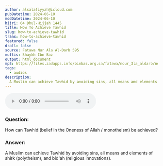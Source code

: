 ```yaml
---
author: alsalafiyyah@icloud.com
pubDatetime: 2024-06-10
modDatetime: 2024-06-10
hijri: 04 Dhul-Hijjah 1445
title: How To Achieve Tawhid
slug: how-to-achieve-tawhid
trans: how-to-achieve-tawhid
featured: false
draft: false
source: Fatawa Nur Ala Al-Darb 595
muftis: Shaykh Ibn Baz
output: html_document
mp3: https://files.zadapps.info/binbaz.org.sa/fatawa/nour_3la_aldarb/nour_595/59520.mp3
tags:
  - audios
description:
  A Muslim can achieve Tawhid by avoiding sins, all means and elements of polytheism and bid'ah.
---
```


<audio controls>
 <source src="https://files.zadapps.info/binbaz.org.sa/fatawa/nour_3la_aldarb/nour_595/59520.mp3" type="audio/mpeg"/><p>Your browser does not support the audio element.</p>
</audio>

### Question: 

How can Tawhid (belief in the Oneness of Allah / monotheism) be achieved?

### Answer: 

A Muslim can achieve Tawhid by avoiding sins, all means and elements of shirk (polytheism), and bid'ah (religious innovations).
